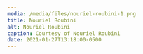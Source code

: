 ```yaml
---
media: /media/files/nouriel-roubini-1.png
title: Nouriel Roubini
alt: Nouriel Roubini
caption: Courtesy of Nouriel Roubini
date: 2021-01-27T13:18:00-0500
---
```

